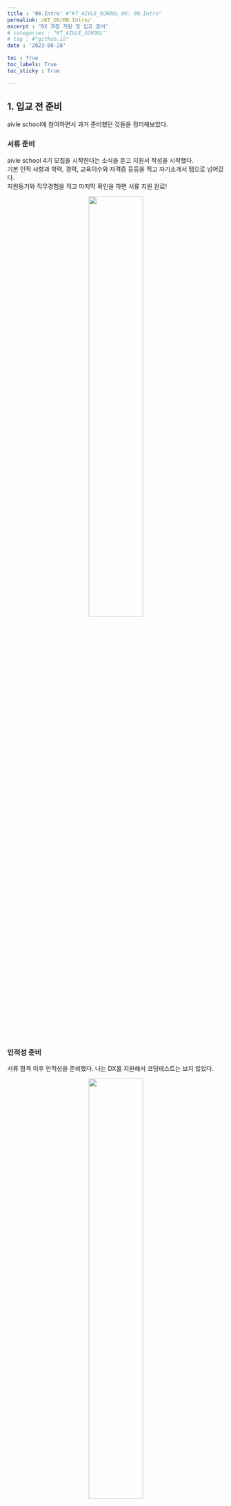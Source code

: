 ```yaml
---
title : '00.Intro' #"KT_AIVLE_SCHOOL_DX: 00.Intro"
permalink: /KT_DX/00.Intro/
excerpt : "DX 과정 지원 및 입교 준비"
# categories : "KT_AIVLE_SCHOOL"
# tag : #"github.io"
date : '2023-08-28'

toc : True
toc_labels: True
toc_sticky : True

---
```

## 1. 입교 전 준비 
aivle school에 참여하면서 과거 준비했던 것들을 정리해보았다. 

### 서류 준비   
aivle school 4기 모집을 시작한다는 소식을 듣고 지원서 작성을 시작했다.   
기본 인적 사항과 학력, 경력, 교육이수와 자격증 등등을 적고 자기소개서 탭으로 넘어갔다.  
지원동기와 직무경험을 적고 마지막 확인을 하면 서류 지원 완료!       

<center><img src="https://github.com/juyeon-shin/juyeon0008.github.io/assets/96481852/e9409c19-ce4c-4722-b992-417a114555fc" width="50%" height="50%"></center>

### 인적성 준비
서류 합격 이후 인적성을 준비했다. 나는 DX를 지원해서 코딩테스트는 보지 않았다.  

<center><img src="https://github.com/juyeon-shin/juyeon0008.github.io/assets/96481852/fa374e25-0e74-4795-9db0-eed388976225"width="50%" height="50%"></center>

<p></p>


인적성을 열심히 준비하려고 KT 인적성 책도 샀다! 다만 한 번도 펼쳐보지 않았을 뿐... 공모전 준비와 알바에 치여살다보니 인적성 준비를 거의 못했다. 책에 있는 언어, 수리, 도형 부분의 팀을 열심히 읽고 문제를 2-3개씩 풀었다. 하면서도 반 포기 상태였다. 그래도 해봐야지.   

언어는 나쁘지 않았다! 수학은 나빴다. 도형은 생각보다 괜찮았다! 의외로 도형에 재능이 있을 수도? 결과는 크게 기대하지 않았지만, 도형 문제가 재미있어서 좋은 기억으로 남았었다. 

결과는...?

<center><img src="https://github.com/juyeon-shin/juyeon0008.github.io/assets/96481852/72ee87df-4bd2-48cd-bc6d-d268e75b9dc8"
 width="50%" height="50%"></center>


### 최종합격! 

무슨일이야 대체! 합격이라니! 크게 기대 안 했었는데 붙어서 너무 기뻤다. 메일로 온 안내사항을 열심히 진행하고 사전교육 시작 전까지 푹 쉬었다.  

---
## 2. 입교 후 준비
### 사전 교육 
사전교육을 열심히 들었다. 들을 수 있는 날에는 몰아듣고 못 듣는 날은 아예 안듣고. 편차가 커서 많이 못 들을까 걱정했지만  1-2개 빼고 다 들었다.

<center><img src="https://github.com/juyeon-shin/juyeon0008.github.io/assets/96481852/54533a42-e540-4999-a472-8e29bf7d5d1c" ></center>

<p></p>

관련 학과 전공생이라 대부분 아는 내용이었지만 모르는 내용과 헷갈리는 내용을 다시 짚고 넘어갈 수 있어 좋았다. 




다음은 정식 교육 이다!